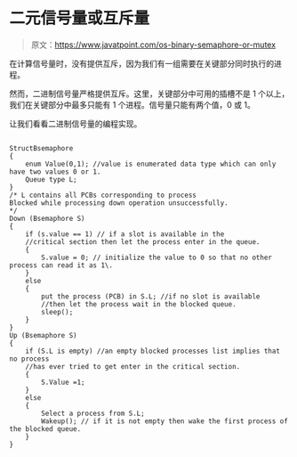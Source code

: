 # 二元信号量或互斥量

> 原文：<https://www.javatpoint.com/os-binary-semaphore-or-mutex>

在计算信号量时，没有提供互斥，因为我们有一组需要在关键部分同时执行的进程。

然而，二进制信号量严格提供互斥。这里，关键部分中可用的插槽不是 1 个以上，我们在关键部分中最多只能有 1 个进程。信号量只能有两个值，0 或 1。

让我们看看二进制信号量的编程实现。

```

StructBsemaphore
{
	enum Value(0,1); //value is enumerated data type which can only have two values 0 or 1.
	Queue type L;
}
/* L contains all PCBs corresponding to process 
Blocked while processing down operation unsuccessfully. 
*/ 
Down (Bsemaphore S) 
{
	if (s.value == 1) // if a slot is available in the 
	//critical section then let the process enter in the queue. 
	{
		S.value = 0; // initialize the value to 0 so that no other process can read it as 1\. 
	}
	else
	{
		put the process (PCB) in S.L; //if no slot is available 
		//then let the process wait in the blocked queue. 
		sleep(); 
	}
}
Up (Bsemaphore S) 
{
	if (S.L is empty) //an empty blocked processes list implies that no process 
	//has ever tried to get enter in the critical section. 
	{
		S.Value =1; 
	}
	else
	{
		Select a process from S.L; 
		Wakeup(); // if it is not empty then wake the first process of the blocked queue. 
	} 
}

```